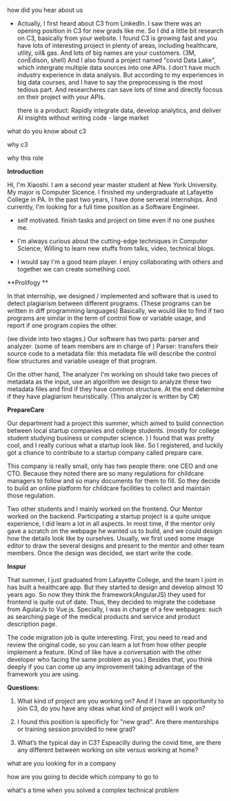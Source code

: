 how did you hear about us

- Actually, I first heard about C3 from LinkedIn. I saw there was an opening position in C3 for new grads like me. So I did a little bit research on C3, basically from your website. I found C3 is growing fast and you have lots of interesting project in plenty of areas, including healthcare, utlity, oil& gas. And lots of big names are your customers. (3M, conEdison, shell) And I also found a project named "covid Data Lake", which intergrate multiple data sources into one APIs. I don't have much industry experience in data analysis. But according to my experiences in big data courses, and I have to say the preprocessing is the most tedious part. And researcheres can save lots of time and directly focous on their project with your APIs. 

  there is a product: Rapidly integrate data, develop analytics, and deliver AI insights without writing code - large market

what do you know about c3

why c3

why this role



**Introduction**

Hi, I'm Xiaoshi. I am a second year master student at New York University. My major is Computer Sicence. I finished my undergraduate at Lafayette College in PA. In the past two years, I have done serveral internships. And currently, I'm looking for a full time position as a Software Engineer. 

- self motivated. finish tasks and project on time even if no one pushes me.

- I'm always curious about the cutting-edge techniques in Computer Science; Willing to learn new stuffs from talks, video, technical blogs.

- I would say I'm a good team player. I enjoy collaborating with others and together we can create something cool.



**Prolifogy **

In that internship, we designed / implemented and software that is used to detect plagiarism between different programs. (These programs can be written in diff programming languages) Basically, we would like to find if two programs are similar in the term of control flow or variable usage, and report if one program copies the other.

 (we divide into two stages.) Our software has two parts: parser and analyzer. (some of team members are in charge of ) Parser: transfers their source code to a metadata file: this metadata file will describe the control flow structures and variable useage of that program.

On the other hand, The analyzer I'm working on should take two pieces of metadata as the input, use an algorithm we design to analyze these two metadata files and find if they have common structure. At the end determine if they have plagiarism heuristically. (This analyzer is written by C#)



**PrepareCare**

Our department had a project this summer, which aimed to build connection between local startup companies and college students. (mostly for college student studying business or computer science. ) I found that was pretty cool, and I really curious what a startup look like. So I registered, and luckily got a chance to contribute to a startup company called prepare care. 



This company is really small, only has two people there: one CEO and one CTO. Because they noted there are so many regulations for childcare managers to follow and so many documents for them to fill. So they decide to build an online platform for childcare facilities to collect and maintain those regulation. 



Two other students and I mainly worked on the frontend. Our Mentor worked on the backend. Participating a startup project is a quite unique experience, I did learn a lot in all aspects. In most time, if the mentor only gave a scratch on the webpage he wanted us to build, and we could design how the details look like by ourselves. Usually, we first used some image editor to draw the several designs and present to the mentor and other team members. Once the design was decided, we start write the code. 



**Inspur** 

That summer, I just graduated from Lafayette College, and the team I joint in has built a healthcare app. But they started to design and develop almost 10 years ago. So now they think the framework(AngularJS) they used for frontend is quite out of date. Thus, they decided to migrate the codebase from AgularJs to Vue.js. Specially, I was in charge of a few webpages: such as searching page of the medical products and service and product description page.

The code migration job is quite interesting. First, you need to read and review the original code, so you can learn a lot from how other people implement a feature. (Kind of like have a conversation with the other developer who facing the same problem as you.) Besides that, you think deeply if you can come up any improvement taking advantage of the framework you are using. 



**Questions:**

1. What kind of project are you working on? And if I have an opporitunity to join C3, do you have any ideas what kind of project will I work on?
2. I found this position is specificly for "new grad". Are there mentorships or training session provided to new grad?

3. What’s the typical day in C3? Espeacilly during the covid time, are there any different between working on site versus working at home?







what are you looking for in a company

how are you going to decide which company to go to

what\'s a time when you solved a complex technical problem

